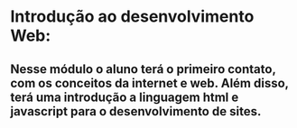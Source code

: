 # Introdução ao desenvolvimento Web: 

## Nesse módulo o aluno terá o primeiro contato, com os conceitos da internet e web. Além disso, terá uma introdução a linguagem html e javascript para o desenvolvimento de sites.